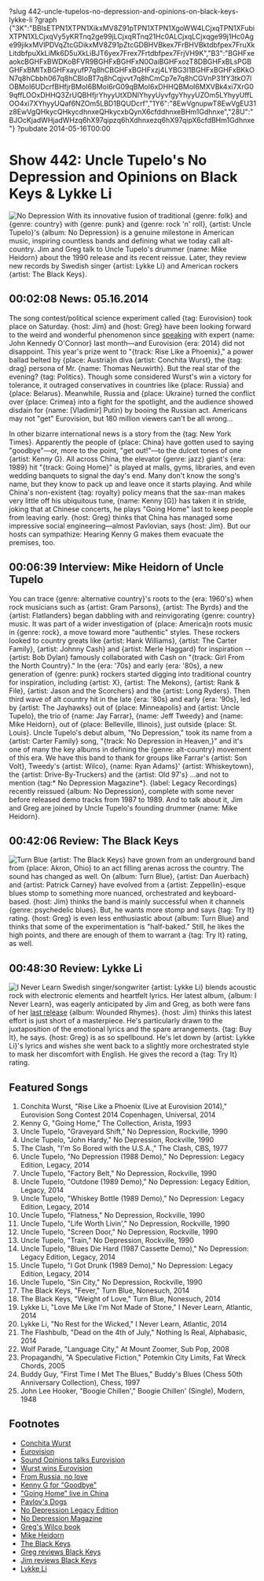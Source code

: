 ?slug 442-uncle-tupelos-no-depression-and-opinions-on-black-keys-lykke-li
?graph {"3K":"BBlsETPN1XTPN1XikxMV8Z91pTPN1XTPN1XgoWW4LCjxqTPN1XFubiXTPN1XLCjxqVy5yKRTnq2ge99jLCjxqRTnq21Hc0ALCjxqLCjxqge99j1Hc0Age99jikxMVlPDVqZtcGDikxMV8Z91pZtcGDBHVBkex7FrBHVBktdbfpex7FruXkLitdbfpuXkLiMk6D5uXkLiBJT6yex7Frex7Frtdbfpex7FrjVH9K","B3":"BGHFxeaokcBGHFxBWDKoBFVR9BGHFxBGHFxN0OaiBGHFxozT8DBGHFxBLsPGBGHFxBMlTxBGHFxayufP7q8hCBGHFxBGHFxzj4LYBG3l1BGHFxBGHFxBKkON7q8hCbbh067q8hCBIoBT7q8hCqjvvt7q8hCmCp7e7q8hCGVnP31fY3tkO7lOBMoI6UDcrfBHfjrBMoI6BMoI6rG09qBMoI6xDHHQBMoI6MXVBk4xi7XrG09qffLOOxDHHQ3ZrUQBHfjrYhyyUtXDNIYhyyUyvfgyYhyyUZOm5LYhyyUffLOO4xi7XYhyyUQaf6NZOm5LBD1BQUDcrf","1Y6":"8EwVgnupwT8EwVgEU31z8EwVgQHkycQHkycdhnxeQHkycxbQynX6cfddhnxeBHm1Gdhnxe","28U":"BJOcKjadWHjadWHzq6hX97qipzq6hXdhnxezq6hX97qipX6cfdBHm1Gdhnxe"}
?pubdate 2014-05-16T00:00

# Show 442: Uncle Tupelo's No Depression and Opinions on Black Keys & Lykke Li

![No Depression](https://static.soundopinions.org/images/2014/nodepression_web.jpg)
With its innovative fusion of traditional {genre: folk} and {genre: country} with {genre: punk} and {genre: rock 'n' roll}, {artist: Uncle Tupelo}'s {album: No Depression} is a genuine milestone in American music, inspiring countless bands and defining what we today call alt-country. Jim and Greg talk to Uncle Tupelo's drummer {name: Mike Heidorn} about the 1990 release and its recent reissue. Later, they review new records by Swedish singer {artist: Lykke Li} and American rockers {artist: The Black Keys}.

## 00:02:08 News: 05.16.2014 
The song contest/political science experiment called {tag: Eurovision} took place on Saturday. {host: Jim} and {host: Greg} have been looking forward to the weird and wonderful phenomenon since [speaking](/show/438/) with expert {name: John Kennedy O'Connor} last month—and Eurovision {era: 2014} did not disappoint. This year's prize went to "{track: Rise Like a Phoenix}," a power ballad belted by {place: Austria}n diva {artist: Conchita Wurst}, the {tag: drag} persona of Mr. {name: Thomas Neuwirth}. But the real star of the evening? {tag: Politics}. Though some considered Wurst's win a victory for tolerance, it outraged conservatives in countries like {place: Russia} and {place: Belarus}. Meanwhile, Russia and {place: Ukraine} turned the conflict over {place: Crimea} into a fight for the spotlight, and the audience showed disdain for {name: [Vladimir] Putin} by booing the Russian act. Americans may not "get" Eurovision, but 180 million viewers can't be all wrong…

In other bizarre international news is a story from the {tag: New York Times}. Apparently the people of {place: China} have gotten used to saying "goodbye"—or, more to the point, "get out!"—to the dulcet tones of one {artist: Kenny G}. All across China, the elevator {genre: jazz} giant's {era: 1989} hit "{track: Going Home}" is played at malls, gyms, libraries, and even wedding banquets to signal the day's end. Many don't know the song's name, but they know to pack up and leave once it starts playing. And while China's non-existent {tag: royalty} policy means that the sax-man makes very little off his ubiquitous tune, {name: Kenny [G]} has taken it in stride, joking that at Chinese concerts, he plays "Going Home" last to keep people from leaving early. {host: Greg} thinks that China has managed some impressive social engineering—almost Pavlovian, says {host: Jim}. But our hosts can sympathize: Hearing Kenny G makes them evacuate the premises, too.


## 00:06:39 Interview: Mike Heidorn of Uncle Tupelo
You can trace {genre: alternative country}'s roots to the {era: 1960's} when rock musicians such as {artist: Gram Parsons}, {artist: The Byrds} and the {artist: Flatlanders} began dabbling with and reinvigorating {genre: country} music. It was part of a wider investigation of {place: America}n roots music in {genre: rock}, a move toward more "authentic" styles. These rockers looked to country greats like {artist: Hank Williams}, {artist: The Carter Family}, {artist: Johnny Cash} and {artist: Merle Haggard} for inspiration -- {artist: Bob Dylan} famously collaborated with Cash on "{track: Girl From the North Country}." In the {era: '70s} and early {era: '80s}, a new generation of {genre: punk} rockers started digging into traditional country for inspiration, including {artist: X}, {artist: The Mekons}, {artist: Rank & File}, {artist: Jason and the Scorchers} and the {artist: Long Ryders}. Then third wave of alt country hit in the late {era: '80s} and early {era: '90s}, led by {artist: The Jayhawks} out of {place: Minneapolis} and {artist: Uncle Tupelo}, the trio of {name: Jay Farrar}, {name: Jeff Tweedy} and {name: Mike Heidorn}, out of {place: Belleville, Illinois}, just outside {place: St. Louis}. Uncle Tupelo's debut album, "No Depression," took its name from a {artist: Carter Family} song, "{track: No Depression in Heaven,}" and it's one of many the key albums in defining the {genre: alt-country} movement of this era. We have this band to thank for groups like Farrar's {artist: Son Volt}, Tweedy's {artist: Wilco}, {name: Ryan Adams}' {artist: Whiskeytown}, the {artist: Drive-By-Truckers} and the {artist: Old 97's} …and not to mention {tag:* No Depression Magazine*}. {label: Legacy Recordings} recently reissued {album: No Depression}, complete with some never before released demo tracks from 1987 to 1989. And to talk about it, Jim and Greg are joined by Uncle Tupelo's founding drummer {name: Mike Heidorn}. 

## 00:42:06 Review: The Black Keys
![Turn Blue](https://static.soundopinions.org/assets/442/1Y60.jpg)
{artist: The Black Keys} have grown from an underground band from {place: Akron, Ohio} to an act filling arenas across the country. The sound has changed as well. On {album: Turn Blue}, {artist: Dan Auerbach} and {artist: Patrick Carney} have evolved from a {artist: Zeppellin}-esque blues stomp to something more nuanced, orchestrated and keyboard-based. {host: Jim} thinks the band is mainly successful when it channels {genre: psychedelic blues}. But, he wants more stomp and says {tag: Try It} rating. {host: Greg} is even less enthusiastic about {album: Turn Blue} and thinks that some of the experimentation is "half-baked." Still, he likes the high points, and there are enough of them to warrant a {tag: Try It} rating, as well.

## 00:48:30 Review: Lykke Li
![I Never Learn](https://static.soundopinions.org/assets/442/28U0.jpg)
Swedish singer/songwriter {artist: Lykke Li} blends acoustic rock with electronic elements and heartfelt lyrics. Her latest album, {album: I Never Learn}, was eagerly anticipated by Jim and Greg, as both were fans of her [last release](/show/279/#woundedrhymes) {album: Wounded Rhymes}. {host: Jim} thinks this latest effort is just short of a masterpiece. He's particularly drawn to the juxtaposition of the emotional lyrics and the spare arrangements. {tag: Buy It}, he says. {host: Greg} is as so spellbound. He's let down by {artist: Lykke Li}'s lyrics and wishes she went back to a slightly more orchestrated style to mask her discomfort with English. He gives the record a {tag: Try It} rating.

## Featured Songs
1. Conchita Wurst, "Rise Like a Phoenix (Live at Eurovision 2014)," Eurovision Song Contest 2014 Copenhagen, Universal, 2014
1. Kenny G, "Going Home," The Collection, Arista, 1993
1. Uncle Tupelo, "Graveyard Shift," No Depression, Rockville, 1990 
1. Uncle Tupelo, "John Hardy," No Depression, Rockville, 1990
1. The Clash, "I'm So Bored with the U.S.A.," The Clash, CBS, 1977
1. Uncle Tupelo, "No Depression (1988 Demo)," No Depression: Legacy Edition, Legacy, 2014
1. Uncle Tupelo, "Factory Belt," No Depression, Rockville, 1990
1. Uncle Tupelo, "Outdone (1989 Demo)," No Depression: Legacy Edition, Legacy, 2014
1. Uncle Tupelo, "Whiskey Bottle (1989 Demo)," No Depression: Legacy Edition, Legacy, 2014
1. Uncle Tupelo, "Flatness," No Depression, Rockville, 1990
1. Uncle Tupelo, "Life Worth Livin'," No Depression, Rockville, 1990
1. Uncle Tupelo, "Screen Door," No Depression, Rockville, 1990
1. Uncle Tupelo, "Train," No Depression, Rockville, 1990
1. Uncle Tupelo, "Blues Die Hard (1987 Cassette Demo)," No Depression: Legacy Edition, Legacy, 2014
1. Uncle Tupelo, "I Got Drunk (1989 Demo)," No Depression: Legacy Edition, Legacy, 2014
1. Uncle Tupelo, "Sin City," No Depression, Rockville, 1990
1. The Black Keys, "Fever," Turn Blue, Nonesuch, 2014
1. The Black Keys, "Weight of Love," Turn Blue, Nonesuch, 2014
1. Lykke Li, "Love Me Like I'm Not Made of Stone," I Never Learn, Atlantic, 2014
1. Lykke Li, "No Rest for the Wicked," I Never Learn, Atlantic, 2014
1. The Flashbulb, "Dead on the 4th of July," Nothing Is Real, Alphabasic, 2014
1. Wolf Parade, "Language City," At Mount Zoomer, Sub Pop, 2008
1. Propagandhi, "A Speculative Fiction," Potemkin City Limits, Fat Wreck Chords, 2005
1. Buddy Guy, "First Time I Met The Blues," Buddy's Blues (Chess 50th Anniversary Collection), Chess, 1997
1. John Lee Hooker, "Boogie Chillen'," Boogie Chillen' (Single), Modern, 1948



## Footnotes
- [Conchita Wurst](https://www.youtube.com/watch?v=ToqNa0rqUtY)
- [Eurovision](http://www.bbc.co.uk/programmes/b0070hvg)
- [Sound Opinions talks Eurovision](http://www.soundopinions.org/show/438/)
- [Wurst wins Eurovision](http://www.cnn.com/2014/05/11/world/europe/eurovision-ukraine-russia-conchita-wurst/)
- [From Russia, no love](http://www.rollingstone.com/music/news/russian-politicians-blast-eurovisions-drag-queen-winner-20140513)
- [Kenny G for "Goodbye"](http://www.nytimes.com/2014/05/11/world/asia/china-says-goodbye-in-the-key-of-g-kenny-g.html?_r=1)
- ["Going Home" live in China](https://www.youtube.com/watch?v=01866P7I7VE)
- [Pavlov's Dogs](http://www.simplypsychology.org/pavlov.html)
- [No Depression Legacy Edition](http://www.amazon.com/Depression-Legacy-Edition-Uncle-Tupelo/dp/B00GMVEAL6)
- [No Depression Magazine](http://www.nodepression.com/)
- [Greg's Wilco book](http://www.wilcobook.com/)
- [Mike Heidorn](http://www.moderndrummer.com/site/2004/05/mike-heidorn/)
- [The Black Keys](http://www.theblackkeys.com/)
- [Greg reviews Black Keys](http://articles.chicagotribune.com/2014-05-12/entertainment/ct-black-keys-turn-blue-review-20140512_1_carney-and-auerbach-dan-auerbach-patrick-carney)
- [Jim reviews Black Keys](http://www.wbez.org/blogs/jim-derogatis/2014-05/black-keys-check-psychedelic-shack-110177)
- [Lykke Li](http://www.lykkeli.com/splash/ineverlearn)
